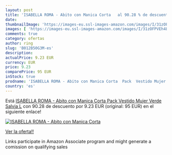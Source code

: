 ```yaml
---
layout: post
title: 'ISABELLA ROMA - Abito con Manica Corta   al 90.28 % de descuento'
date: 
thumbnailImage: 'https://images-eu.ssl-images-amazon.com/images/I/31zOFPVEh4L._SL200_.jpg'
images: [ 'https://images-eu.ssl-images-amazon.com/images/I/31zOFPVEh4L._SL200_.jpg' ]
comments: true
category: ofertas
author: ring
slug: 'B012B50G3M-es'
description:
actualPrice: 9.23 EUR
currency: EUR
price: 9.23
comparePrice: 95 EUR
inStock: true
prodname: 'ISABELLA ROMA - Abito con Manica Corta  Pack  Vestido Mujer  Verde  Salvia   L'
country: 'es'
---
```


Está [ISABELLA ROMA - Abito con Manica Corta  Pack  Vestido Mujer  Verde  Salvia   L](https://www.amazon.es/dp/B012B50G3M/?tag=tolees-21) con 90.28 de descuento por 9.23 EUR (original: 95 EUR) en el siguiente enlace!

[![ISABELLA ROMA - Abito con Manica Corta  ](https://images-eu.ssl-images-amazon.com/images/I/31zOFPVEh4L._SL200_.jpg)](https://www.amazon.es/dp/B012B50G3M/?tag=tolees-21)

[Ver la oferta!!](https://www.amazon.es/dp/B012B50G3M/?tag=tolees-21)

Links participate in Amazon Associate program and might generate a comission on qualifying sales


